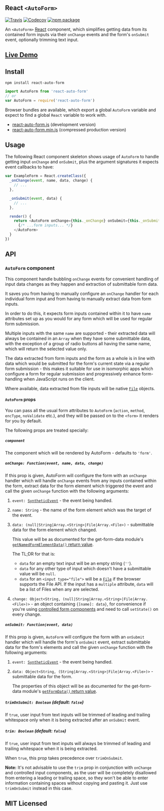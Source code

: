 ## React `<AutoForm>`

[![Travis][build-badge]][build]
[![Codecov][coverage-badge]][coverage]
[![npm package][npm-badge]][npm]

An `<AutoForm>` [React](http://facebook.github.io/react/) component, which simplifies getting data from its contained form inputs via their `onChange` events and the form's `onSubmit` event, optionally trimming text input.

## [Live Demo](http://insin.github.io/react-auto-form/)

## Install

```
npm install react-auto-form
```

```javascript
import AutoForm from 'react-auto-form'
// or
var AutoForm = require('react-auto-form')
```

Browser bundles are available, which export a global `AutoForm` variable and expect to find a global ``React`` variable to work with.

* [react-auto-form.js](https://npmcdn.com/react-auto-form/umd/react-auto-form.js) (development version)
* [react-auto-form.min.js](https://npmcdn.com/react-auto-form/umd/react-auto-form.min.js) (compressed production version)

## Usage

The following React component skeleton shows usage of `AutoForm` to handle getting input `onChange` and `onSubmit`, plus the argument signatures it expects event callbacks to have:

```javascript
var ExampleForm = React.createClass({
  _onChange(event, name, data, change) {
    // ...
  },

  _onSubmit(event, data) {
    // ...
  },

  render() {
    return <AutoForm onChange={this._onChange} onSubmit={this._onSubmit} trimOnSubmit>
      {/* ...form inputs... */}
    </AutoForm>
  }
})
```

## API

### `AutoForm` component

This component handle bubbling `onChange` events for convenient handling of input data changes as they happen and extraction of submittable form data.

It saves you from having to manually configure an `onChange` handler for each individual form input and from having to manually extract data from form inputs.

In order to do this, it expects form inputs contained within it to have `name` attributes set up as you would for any form which will be used for regular form submission.

Multiple inputs with the same `name` are supported - their extracted data will always be contained in an `Array` when they have some submittable data, with the exception of a group of radio buttons all having the same name, which will return the selected value only.

The data extracted from form inputs and the form as a whole is in line with data which would be submitted for the form's current state via a regular form submission - this makes it suitable for use in isomorphic apps which configure a form for regular submission and progressively enhance form-handling when JavaScript runs on the client.

Where available, data extracted from file inputs will be native [`File`](https://developer.mozilla.org/en-US/docs/Web/API/File) objects.

#### `AutoForm` props

You can pass all the usual form attributes to `AutoForm` (`action`, `method`, `encType`, `noValidate` etc.), and they will be passed on to the `<form>` it renders for you by default.

The following props are treated specially:

##### `component`

The component which will be rendered by AutoForm - defaults to `'form'`.

##### `onChange: Function(event, name, data, change)`

If this prop is given, AutoForm will configure the form with an `onChange` handler which will handle `onChange` events from any inputs contained within the form, extract data for the form element which triggered the event and call the given `onChange` function with the following arguments:

1. `event: `[`SyntheticEvent`](http://facebook.github.io/react/docs/events.html#syntheticevent) - the event being handled.

2. `name: String` - the name of the form element which was the target of the event.

3. `data: (null|String|Array.<String>|File|Array.<File>)` - submittable data for the form element which changed.

   This value will be as documented for the get-form-data module's [`getNamedFormElementData()` return value](https://github.com/insin/get-form-data#return-type-nullstringarraystring).

   The TL;DR for that is:

   * `data` for an empty text input will be an empty string (`''`).
   * `data` for any other type of input which doesn't have a submittable value will be `null`.
   * `data` for an `<input type="file">` will be a [`File`](https://developer.mozilla.org/en-US/docs/Web/API/File) if the browser supports the File API. If the input has a `multiple` attribute, `data` will be a list of Files when any are selected.

4. `change: Object<String, (null|String|Array.<String>|File|Array.<File>)>` - an object containing `{[name]: data}`, for convenience if you're using [controlled form components](http://facebook.github.io/react/docs/forms.html#controlled-components) and need to call `setState()` on every change.

##### `onSubmit: Function(event, data)`

If this prop is given, `AutoForm` will configure the form with an `onSubmit` handler which will handle the form's `onSubmit` event, extract submittable data for the form's elements and call the given `onChange` function with the following arguments:

1. `event: `[`SyntheticEvent`](http://facebook.github.io/react/docs/events.html#syntheticevent) - the event being handled.

2. `data: Object<String, (String|Array.<String>|File|Array.<File>)>` - submittable data for the form.

   The properties of this object will be as documented for the get-form-data module's [`getFormData()` return value](https://github.com/insin/get-form-data#return-type-objectstring-stringarraystring).

##### `trimOnSubmit: Boolean` (default: `false`)

If `true`, user input from text inputs will be trimmed of leading and trailing whitespace only when it is being extracted after an `onSubmit` event.

##### `trim: Boolean` (default: `false`)

If `true`, user input from text inputs will always be trimmed of leading and trailing whitespace when it is being extracted.

When `true`, this prop takes precedence over `trimOnSubmit`.

**Note:** It's not advisable to use the `trim` prop in conjunction with `onChange` and controlled input components, as the user will be completely disallowed from entering a leading or trailing space, so they won't be able to enter information containing spaces without copying and pasting it. Just use `trimOnSubmit` instead in this case.

## MIT Licensed

[build-badge]: https://img.shields.io/travis/insin/react-auto-form/master.svg
[build]: https://travis-ci.org/insin/react-auto-form

[coverage-badge]: https://img.shields.io/codecov/c/github/insin/react-auto-form.svg
[coverage]: https://codecov.io/github/insin/react-auto-form

[npm-badge]: https://img.shields.io/npm/v/react-auto-form.svg
[npm]: https://www.npmjs.org/package/react-auto-form
